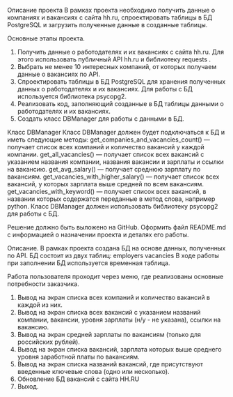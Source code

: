 Описание проекта
В рамках проекта необходимо получить данные о компаниях и вакансиях с сайта hh.ru, 
спроектировать таблицы в БД PostgreSQL и загрузить полученные данные в созданные таблицы.

Основные этапы проекта.

1. Получить данные о работодателях и их вакансиях с сайта hh.ru. Для этого использовать публичный API hh.ru и библиотеку requests .
2. Выбрать не менее 10 интересных компаний, от которых получаем данные о вакансиях по API.
3. Спроектировать таблицы в БД PostgreSQL для хранения полученных данных о работодателях и их вакансиях. Для работы с БД используется библиотека psycopg2.
4. Реализовать код, заполняющий созданные в БД таблицы данными о работодателях и их вакансиях.
5. Создать класс DBManager для работы с данными в БД.

Класс DBManager
Класс DBManager должен будет подключаться к БД и иметь следующие методы:
get_companies_and_vacancies_count() — получает список всех компаний и количество вакансий у каждой компании.
get_all_vacancies() — получает список всех вакансий с указанием названия компании, названия вакансии и зарплаты и ссылки на вакансию.
get_avg_salary() — получает среднюю зарплату по вакансиям.
get_vacancies_with_higher_salary() — получает список всех вакансий, у которых зарплата выше средней по всем вакансиям.
get_vacancies_with_keyword() — получает список всех вакансий, в названии которых содержатся переданные в метод слова, например python. Класс DBManager должен использовать библиотеку psycopg2 для работы с БД.

Решение должно быть выложено на GitHub. 
Оформить файл README.md с информацией о назначении проекта и деталях его работы. 

Описание. 
В рамках проекта создана БД на основе данных, полученных по API.
БД состоит из двух таблиц:
employers
vacancies
В ходе работы при заполнении БД используется временная таблица.

Работа пользователя проходит через меню, где реализованы основные потребности заказчика.
1. Вывод на экран списка всех компаний и количество вакансий в каждой из них.
2. Вывод на экран списка всех вакансий с указанием названий компании, вакансии, уровня зарплаты (н/у - не указана), ссылки на вакансию.
3. Вывод на экран средней зарплаты по вакансиям (только для российских рублей).
4. Вывод на экран списка вакансий, зарплата которых выше среднего уровня заработной платы по вакансиям.
5. Вывод на экран списка названий вакансий, где присутствуют введенные ключевые слова (одно или несколько).
6. Обновление БД вакансий с сайта HH.RU
7. Выход.
